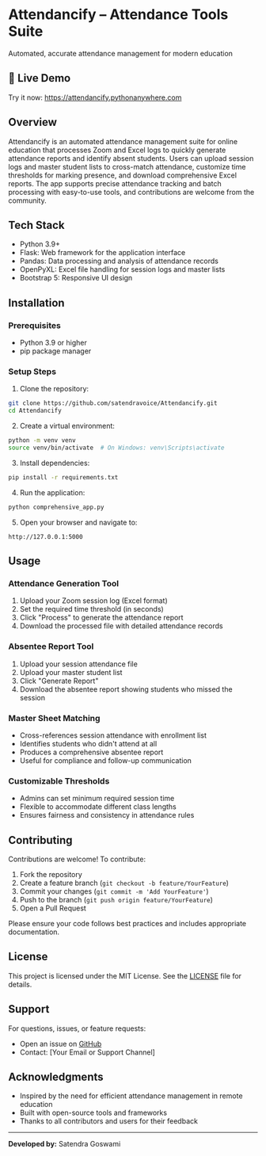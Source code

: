 # Attendancify – Attendance Tools Suite
Automated, accurate attendance management for modern education

## 🚀 Live Demo
Try it now: https://attendancify.pythonanywhere.com

## Overview
Attendancify is an automated attendance management suite for online education that processes Zoom and Excel logs to quickly generate attendance reports and identify absent students. Users can upload session logs and master student lists to cross-match attendance, customize time thresholds for marking presence, and download comprehensive Excel reports. The app supports precise attendance tracking and batch processing with easy-to-use tools, and contributions are welcome from the community.

## Tech Stack
- Python 3.9+
- Flask: Web framework for the application interface
- Pandas: Data processing and analysis of attendance records
- OpenPyXL: Excel file handling for session logs and master lists
- Bootstrap 5: Responsive UI design

## Installation
### Prerequisites
- Python 3.9 or higher
- pip package manager

### Setup Steps
1. Clone the repository:
```bash
git clone https://github.com/satendravoice/Attendancify.git
cd Attendancify
```

2. Create a virtual environment:
```bash
python -m venv venv
source venv/bin/activate  # On Windows: venv\Scripts\activate
```

3. Install dependencies:
```bash
pip install -r requirements.txt
```

4. Run the application:
```bash
python comprehensive_app.py
```

5. Open your browser and navigate to:
```
http://127.0.0.1:5000
```

## Usage
### Attendance Generation Tool
1. Upload your Zoom session log (Excel format)
2. Set the required time threshold (in seconds)
3. Click "Process" to generate the attendance report
4. Download the processed file with detailed attendance records

### Absentee Report Tool
1. Upload your session attendance file
2. Upload your master student list
3. Click "Generate Report"
4. Download the absentee report showing students who missed the session

### Master Sheet Matching
- Cross-references session attendance with enrollment list
- Identifies students who didn't attend at all
- Produces a comprehensive absentee report
- Useful for compliance and follow-up communication

### Customizable Thresholds
- Admins can set minimum required session time
- Flexible to accommodate different class lengths
- Ensures fairness and consistency in attendance rules

## Contributing
Contributions are welcome! To contribute:
1. Fork the repository
2. Create a feature branch (`git checkout -b feature/YourFeature`)
3. Commit your changes (`git commit -m 'Add YourFeature'`)
4. Push to the branch (`git push origin feature/YourFeature`)
5. Open a Pull Request

Please ensure your code follows best practices and includes appropriate documentation.

## License
This project is licensed under the MIT License. See the [LICENSE](LICENSE) file for details.

## Support
For questions, issues, or feature requests:
- Open an issue on [GitHub](https://github.com/satendravoice/Attendancify/issues)
- Contact: [Your Email or Support Channel]

## Acknowledgments
- Inspired by the need for efficient attendance management in remote education
- Built with open-source tools and frameworks
- Thanks to all contributors and users for their feedback

---
**Developed by:** Satendra Goswami
